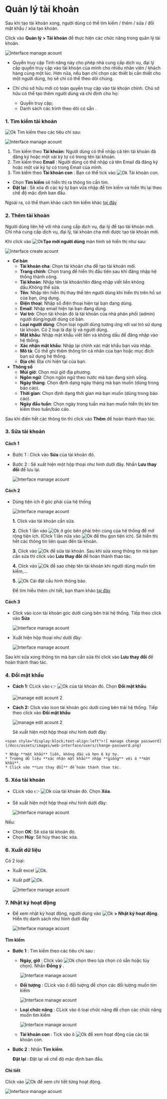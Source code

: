 # Quản lý tài khoản
Sau khi tạo tài khoản xong, người dùng có thể tìm kiếm / thêm / sửa / đổi mật khẩu / xóa tạo khoản.

Click vào **Quản lý > Tài khoản** để thực hiện các chức năng trong quản lý tài khoản.

<span class="icon-left4">![Interface manage acount](/docs/assets/images/web-interface/users/search-account-2.png)

* Quyền truy cập
    Tính năng này cho phép nhà cung cấp dịch vụ, đại lý cấp quyền truy cập vào tài khoản của mình cho nhiều nhân viên / khách hàng cùng một lúc. Hơn nữa, nếu bạn chỉ chọn các thiết bị cần thiết cho một người dùng, họ sẽ chỉ có thể theo dõi chúng.

* Chỉ chủ sở hữu mới có toàn quyền truy cập vào tài khoản chính. Chủ sở hữu có thể tạo thêm người dùng và chỉ định cho họ:

    * Quyền truy cập;
    * Danh sách các trình theo dõi có sẵn .

<div id="search-acount">
</div>

### 1. Tìm kiếm tài khoản

<span class="icon-left svg-filter-serch">![Ok](/docs/assets/images/web-interface/icon/SVG/search.svg) Tìm kiếm theo các tiêu chí sau:

<span style="display:block;text-align:left">![Interface manage acount](/docs/assets/images/web-interface/users/search-account.png)

1. Tìm kiếm theo **Tài khoản**: Người dùng có thể nhập cả tên tài khoản đã đăng ký  hoặc một vài ký tự có trong tên tài khoản. 
2. Tìm kiếm theo **Email** : Người dùng có thể nhập cả tên Email đã đăng ký hoặc một vài ký tự có trong Email của mình.
3. Tìm kiếm theo **Tài khoản con** : Bạn có thể tick vào <span class="icon-left svg-filter-tick">![Ok](/docs/assets/images/web-interface/icon/SVG/check-square1.svg) Tài khoản con.
- Chọn **Tìm kiếm** sẽ hiển thị ra thông tin cần tìm.
- **Đặt lại** : Sẽ xóa đi các ký tự bạn vừa nhập để tìm kiếm và hiển thị lại theo chế độ mặc định ban đầu.

Ngoài ra, có thể tham khảo cách tìm kiếm khác [tại đây](vi/modules/get-started/#searchuser)  <div id="searchuser"> 

### 2. Thêm tài khoản
Người dùng liên hệ với nhà cung cấp dịch vụ, đại lý để tạo tài khoản mới. Chỉ nhà cung cấp dịch vụ, đại lý, tài khoản cha mới  được tạo tài khoản mới.

Khi click vào  <span class="icon-left svg-filter-tick">![Ok](/docs/assets/images/web-interface/icon/SVG/plus.svg)**Tạo mới người dùng** màn hình sẽ hiển thị như sau:

<span style="display:block;text-align:left">![Interface create acount](/docs/assets/images/web-interface/users/create-account.png)

- **Cơ bản**
     - **Tài khoản cha**: Chọn tài khoản cha để tạo tài khoản mới.
     - **Trang chính**: Chọn trang để hiển thị đầu tiên sau khi đăng nhập hệ thống thành công.
     - **Tài khoản**: Nhập tên tài khoản/tên đăng nhập viết liền không dấu.Không thể sửa.
     - **Tên**: Nhập tên hiển thị thay thế tên người dùng khi hiển thị trên hồ sơ của bạn, ứng dụng.
     - **Điện thoại**: Nhập số điện thoại hiện tại bạn đang dùng.
     - **Email**: Nhập email hiện tại bạn đang dùng.
     - **Vai trò**: Chọn tài khoản đó là tài khoản của nhà phân phối (admin) người dùng/người dùng cơ bản.
     - **Loại người dùng**: Chọn loại người dùng tương ứng với vai trò sử dụng tài khoản. Có 2 loại là đại lý và người dùng.
     - **Mật khẩu**: Nhập mật khẩu viết liền và không dấu để đăng nhập vào hệ thống.
     - **Xác nhận mật khẩu**: Nhập lại chính xác mật khẩu bạn vừa nhập.
     - **Mô tả**: Có thể ghi thêm thông tin cá nhân của bạn hoặc mục đích bạn sử dụng hệ thống.
     - **Địa chỉ**: Địa chỉ hiện tại của bạn.
 - **Thông số**
     - **Múi giờ**: Chọn múi giờ địa phương.
     - **Ngôn ngữ**: Chọn ngôn ngữ theo nước mà bạn đang sinh sống.
     - **Ngày tháng**: Chọn định dạng ngày tháng mà bạn muốn (dùng trong báo cáo).
     - **Thời gian**: Chọn định dạng thời gian mà bạn muốn (dùng trong báo cáo).
     - **Ngày đầu tuần**: Chọn ngày trong tuần mà bạn muốn hiển thị khi tìm kiếm theo tuần/báo cáo.

Sau khi điền hết các thông tin thì click vào **Thêm** để hoàn thành thao tác.

<div id="edit-acount">
</div>

### 3. Sửa tài khoản

#### Cách 1

* Bước 1 : Click vào **Sửa** của tài khoản đó.
* Bước 2 : Sẽ xuất hiện một hộp thoại như hình dưới đây. Nhấn **Lưu thay đổi** để lưu lại.

    <span style="display:block;text-align:left">![Interface manage acount](/docs/assets/images/web-interface/users/edit-account.png)

#### Cách 2

* Dùng tiện ích ở góc phải của hệ thống

    <span style="display:block;text-align:left">![Interface manage acount](/docs/assets/images/web-interface/users/edit-account-5.png)

    **1.** Click vào tài khoản cần sửa.

    **2.** Click 1 lần vào <span class="icon-left svg-filter-serch">![Ok](/docs/assets/images/web-interface/icon/SVG/chevron-right.svg) ở góc bên phải trên cùng của hệ thống để mở rộng tiện ích. (Click 1 lần nữa vào  <span class="icon-left svg-filter-serch">![Ok](/docs/assets/images/web-interface/icon/SVG/chevron-down.svg) để thu gọn tiện ích). Sẽ hiển thị hết các thông tin liên quan đến tài khoản.

    **3.** Click vào <span class="icon-left svg-filter-serch">![Ok](/docs/assets/images/web-interface/icon/SVG/icons8-edit.svg) để sửa tài khoản.
    Sau khi sửa xong thông tin mà bạn cần sửa thì click vào **Lưu thay đổi** để hoàn thành thao tác.

    **4.** Click vào <span class="icon-left svg-filter-serch">![Ok](/docs/assets/images/web-interface/icon/SVG/icons8-copy.svg) để sao chép tên tài khoản khi người dùng muốn tìm kiếm,...
    
    **5.**  <span class="icon-left ">![Ok](/docs/assets/images/web-interface/icon/SVG/icons8-gear.svg)  Cài đặt cấu hình thông báo.

    Để tìm hiểu thêm chi tiết, bạn tham khảo [tại đây](vi/modules/web-interface/notification/#notification) <div id="notification"> 
  


#### Cách 3

* Click vào icon tài khoản góc dưới cùng bên trái hệ thống. Tiếp theo click vào **Sửa**

    <span style="display:block;text-align:left">![Interface manage acount](/docs/assets/images/web-interface/users/edit-account-4.png)

* Xuất hiện hộp thoại như dưới đây: 

    <span style="display:block;text-align:left">![Interface manage acount](/docs/assets/images/web-interface/users/edit-account-2.png)

Sau khi sửa xong thông tin mà bạn cần sửa thì click vào **Lưu thay đổi** để hoàn thành thao tác.

### 4. Đổi mật khẩu

- **Cách 1:** CLick vào :point_right:   <span class="icon-left svg-filter-info">![Ok](/docs/assets/images/web-interface/icon/SVG/ellipsis-h.svg)  của tài khoản đó. Chọn **Đổi mật khẩu**.

    <span style="display:block;text-align:left">![ manage edit acount 2](/docs/assets/images/web-interface/users/change-password-1.png)

- **Cách 2:** Click vào icon tài khoản góc dưới cùng bên trái hệ thống. Tiếp theo click vào **Đổi mật khẩu**

    <span style="display:block;text-align:left">![ manage edit acount 2](/docs/assets/images/web-interface/users/edit-account-3.png)

    Sẽ xuất hiện một hộp thoại như hình dưới đây:

<div id="change-pw">
</div>

    <span style="display:block;text-align:left">![ manage change password](/docs/assets/images/web-interface/users/change-password.png)

    * Nhập **mật khẩu** liền, không dấu và hơn 6 ký tự.
    * Trường dữ liệu **xác nhận mật khẩu** nhập **giống** với ô **mật khẩu**.
    * Click vào **Lưu thay đổi** để hoàn thành thao tác.

### 5. Xóa tài khoản


* CLick vào :point_right: <span class="icon-left svg-filter-info">![Ok](/docs/assets/images/web-interface/icon/SVG/ellipsis-h.svg) của tài khoản đó. Chọn **Xóa**.

* Sẽ xuất hiện một hộp thoại như hình dưới đây:

    <span style="display:block;text-align:left">![Interface manage acount](/docs/assets/images/web-interface/users/delete-account-2.png)

Nếu:
- Chọn **OK**: Sẽ xóa tài khoản đó.
- Chọn **Hủy**: Sẽ hủy thao tác xóa.

### 6. Xuất dữ liệu
Có 2 loại:
- Xuất excel <span class="icon-left svg-filter-tick">![Ok](/docs/assets/images/web-interface/icon/SVG/file-excel.svg).

- Xuất pdf  <span class="icon-left svg-filter-tick">![Ok](/docs/assets/images/web-interface/icon/SVG/file-pdf.svg).

    <span style="display:block;text-align:left">![Interface manage acount](/docs/assets/images/web-interface/users/export-user.png)

### 7. Nhật ký hoạt động 
* Để xem nhật ký hoạt động, người dùng vào <span class="icon-left svg-filter-tick">![Ok](/docs/assets/images/web-interface/icon/SVG/icons8-user.svg) **> Nhật ký hoạt động**. Hiển thị danh sách như hình dưới đây

    <span style="display:block;text-align:left">![Interface manage acount](/docs/assets/images/web-interface/users/activity-diary.jpg) 

#### Tìm kiếm 
- **Bước 1** : Tìm kiếm theo các tiêu chí sau :
    * **Ngày, giờ** : Click vào <span class="icon-left svg-filter-search">![Ok](/docs/assets/images/web-interface/icon/SVG/icons8-calendar.svg) chọn theo lựa chọn có sẵn hoặc tùy chọn). Nhấn **Đồng ý** . 

        <span style="display:block;text-align:left">![Interface manage acount](/docs/assets/images/web-interface/users/date.jpg)

    * **Đối tượng** : CLick vào ô đối tượng để chọn các đối tượng muốn tìm kiếm

        <span style="display:block;text-align:left">![Interface manage acount](/docs/assets/images/web-interface/users/object.jpg)

    * **Loại chức năng** : CLick vào ô loại chức năng để chọn các chức năng  muốn tìm kiếm

        <span style="display:block;text-align:left">![Interface manage acount](/docs/assets/images/web-interface/users/type-of-function.jpg)

    * **Tài khoản con** : Tick vào ô <span class="icon-left svg-filter-tick">![Ok](/docs/assets/images/web-interface/icon/SVG/check-square.svg) để xem hoạt động của các tài khoản con.
- **Bước 2** : Nhấn **Tìm kiếm**.

    **Đặt lại** : Đặt lại về chế độ mặc định ban đầu.

#### Chi tiết

Click vào <span class="icon-left svg-filter-circlepurple">![Ok](/docs/assets/images/web-interface/icon/SVG/info-circle.svg) để xem chi tiết từng hoạt động.

<span style="display:block;text-align:left">![Interface manage acount](/docs/assets/images/web-interface/users/info.jpg)








    















 
 